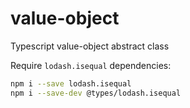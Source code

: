 # value-object
Typescript value-object abstract class

Require `lodash.isequal` dependencies:

```bash
npm i --save lodash.isequal
npm i --save-dev @types/lodash.isequal
```

